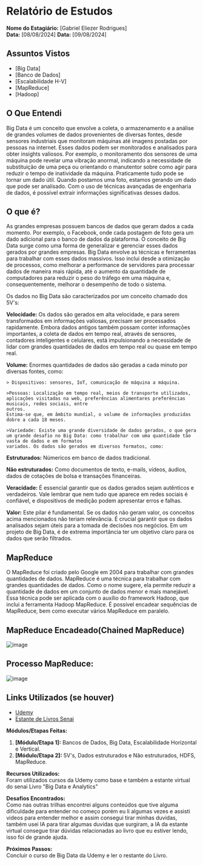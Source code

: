 # Relatório de Estudos

**Nome do Estagiário:** [Gabriel Eliezer Rodrigues]  
**Data:** [08/08/2024]
**Data:** [09/08/2024]


## Assuntos Vistos

- [Big Data]
- [Banco de Dados]
- [Escalabilidade H-V]
- [MapReduce]
- [Hadoop]


## O Que Entendi
Big Data é um conceito que envolve a coleta, o armazenamento e a análise de grandes volumes de dados provenientes de diversas fontes, desde sensores industriais que monitoram 
máquinas até imagens postadas por pessoas na internet. Esses dados podem ser monitorados e analisados para obter insights valiosos. Por exemplo, o monitoramento dos sensores de
uma máquina pode revelar uma vibração anormal, indicando a necessidade de substituição de uma peça ou orientando o manutentor sobre como agir para reduzir o tempo de
inatividade da máquina. Praticamente tudo pode se tornar um dado útil. Quando postamos uma foto, estamos gerando um dado que pode ser analisado. Com o uso de técnicas avançadas
de engenharia de dados, é possível extrair informações significativas desses dados.

  
## O que é?

As grandes empresas possuem bancos de dados que geram dados a cada momento. Por exemplo, o Facebook, onde cada postagem de foto gera um dado adicional para o banco de dados 
da plataforma. O conceito de Big Data surge como uma forma de generalizar e gerenciar esses dados gerados por grandes empresas. Big Data envolve as técnicas e ferramentas para
trabalhar com esses dados massivos. Isso inclui desde a otimização de processos, como melhorar a performance de servidores para processar dados de maneira mais rápida, até o
aumento da quantidade de computadores para reduzir o peso do tráfego em uma máquina e, consequentemente, melhorar o desempenho de todo o sistema.

Os dados no Big Data são caracterizados por um conceito chamado dos 5V's:

**Velocidade:** Os dados são gerados em alta velocidade, e para serem transformados em informações valiosas, precisam ser processados rapidamente. Embora dados antigos 
também possam conter informações importantes, a coleta de dados em tempo real, através de sensores, contadores inteligentes e celulares, está impulsionando a necessidade 
de lidar com grandes quantidades de dados em tempo real ou quase em tempo real.

**Volume:** Enormes quantidades de dados são geradas a cada minuto por diversas fontes, como:

    > Dispositivos: sensores, IoT, comunicação de máquina a máquina.
    
    >Pessoas: Localização em tempo real, meios de transporte utilizados, aplicações visitadas na web, preferências alimentares preferências musicais, redes sociais, entre 
    outros.
    Estima-se que, em âmbito mundial, o volume de informações produzidas dobre a cada 18 meses.
    
    >Variedade: Existe uma grande diversidade de dados gerados, o que gera um grande desafio no Big Data: como trabalhar com uma quantidade tão vasta de dados e em formatos
    variados. Os dados são gerados em diversos formatos, como:

**Estruturados:** Númericos em banco de dados tradicional.

**Não estruturados:** Como documentos de texto, e-mails, vídeos, áudios, dados de cotações de bolsa e transações financeiras.

**Veracidade:** É essencial garantir que os dados gerados sejam autênticos e verdadeiros. Vale lembrar que nem tudo que aparece em redes sociais é confiável, e dispositivos de
medição podem apresentar erros e falhas.

**Valor:** Este pilar é fundamental. Se os dados não geram valor, os conceitos acima mencionados não teriam relevância. É crucial garantir que os dados analisados sejam úteis 
para a tomada de decisões nos negócios. Em um projeto de Big Data, é de extrema importância ter um objetivo claro para os dados que serão filtrados.



## MapReduce

O MapReduce foi criado pelo Google em 2004 para trabalhar com grandes quantidades de dados.
  MapReduce é uma técnica para trabalhar com grandes quantidades de dados. Como o nome sugere, ela permite reduzir a quantidade de dados em um conjunto de dados menor e
mais manejável. Essa técnica pode ser aplicada com o auxílio do framework Hadoop, que inclui a ferramenta Hadoop MapReduce. É possível encadear sequências de MapReduce,
 bem como executar vários MapReduce em paralelo.


## MapReduce Encadeado(Chained MapReduce)
![image](https://github.com/user-attachments/assets/7f5ff48e-77c3-4beb-bae3-dd34b65c4f6b)



## Processo MapReduce:
![image](https://github.com/user-attachments/assets/67b6f606-1117-42a3-9eff-4bc097ed92d5)



## Links Utilizados (se houver)

- [Udemy](https://www.udemy.com/course/engenheiro-de-dados/learn/lecture/34023182#overview)
- [Estante de Livros Senai](https://estantedelivros.senai.br/view/1T2Fo7Pq5Nr1KA2QtqBQXuZR3-TEJgdns)

  

**Módulos/Etapas Feitas:**  
1. **[Módulo/Etapa 1]:** Bancos de Dados, Big Data, Escalabilidade Horizontal e Vertical.
2. **[Módulo/Etapa 2]:** 5V's, Dados estruturados e Não estruturados, HDFS, MapReduce.

**Recursos Utilizados:**  
Foram utilizados cursos da Udemy como base e também a estante virtual do senai Livro "Big Data e Analytics"


**Desafios Encontrados:**  
Como nas outras trilhas encontrei alguns conteúdos que tive alguma dificuldade para entender no começo porém eu li algumas vezes e assisti videos para entender melhor e assim consegui tirar minhas duvidas, também usei IA para tirar algumas duvidas que surgiram, a IA da estante virtual consegue tirar dúvidas relacionadas ao livro que eu estiver lendo, isso foi de grande ajuda.

**Próximos Passos:**  
Concluir o curso de Big Data da Udemy e ler o restante do Livro.
